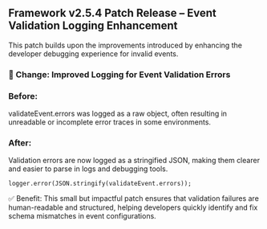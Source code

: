 ## Framework v2.5.4 Patch Release – Event Validation Logging Enhancement

This patch builds upon the improvements introduced by enhancing the developer debugging experience for invalid events.

### 📝 Change: Improved Logging for Event Validation Errors

### Before: 
validateEvent.errors was logged as a raw object, often resulting in unreadable or incomplete error traces in some environments.

### After:
Validation errors are now logged as a stringified JSON, making them clearer and easier to parse in logs and debugging tools.

```
logger.error(JSON.stringify(validateEvent.errors));
```

✅ Benefit: This small but impactful patch ensures that validation failures are human-readable and structured, helping developers quickly identify and fix schema mismatches in event configurations.